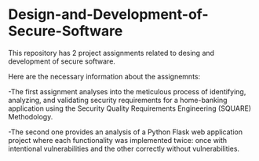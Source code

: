 # Design-and-Development-of-Secure-Software

This repository has 2 project assignments related to desing and development of secure software.

Here are the necessary information about the assignemnts:

-The first assignment analyses into the meticulous process of identifying, analyzing, and validating security requirements for a
home-banking application using the Security Quality Requirements Engineering (SQUARE) Methodology.

-The second one provides an analysis of a Python Flask web application project where each functionality was
implemented twice: once with intentional vulnerabilities and the other correctly without vulnerabilities.
 
